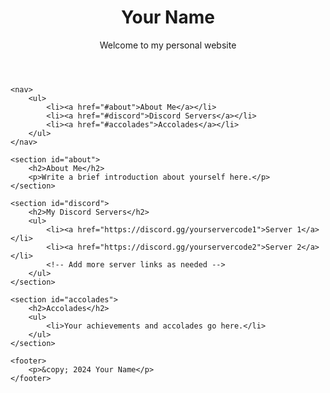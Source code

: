 <!DOCTYPE html>
<html lang="en">
<head>
    <meta charset="UTF-8">
    <meta name="viewport" content="width=device-width, initial-scale=1.0">
    <title>Your Name - Personal Website</title>
    <link rel="stylesheet" href="styles.css"> <!-- Create this CSS file -->
</head>
<body>
    <header>
        <h1>Your Name</h1>
        <p>Welcome to my personal website</p>
    </header>
    
    <nav>
        <ul>
            <li><a href="#about">About Me</a></li>
            <li><a href="#discord">Discord Servers</a></li>
            <li><a href="#accolades">Accolades</a></li>
        </ul>
    </nav>
    
    <section id="about">
        <h2>About Me</h2>
        <p>Write a brief introduction about yourself here.</p>
    </section>
    
    <section id="discord">
        <h2>My Discord Servers</h2>
        <ul>
            <li><a href="https://discord.gg/yourservercode1">Server 1</a></li>
            <li><a href="https://discord.gg/yourservercode2">Server 2</a></li>
            <!-- Add more server links as needed -->
        </ul>
    </section>
    
    <section id="accolades">
        <h2>Accolades</h2>
        <ul>
            <li>Your achievements and accolades go here.</li>
        </ul>
    </section>

    <footer>
        <p>&copy; 2024 Your Name</p>
    </footer>
</body>
</html>
